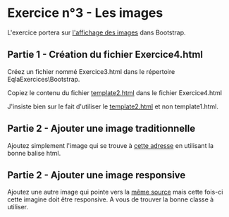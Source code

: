 # Exercice n°3 - Les images
L'exercice portera sur [l'affichage des images](/Theorie/README.md#vii-les-images "Affichage des images") dans Bootstrap.

## Partie 1 - Création du fichier Exercice4.html
Créez un fichier nommé Exercice3.html dans le répertoire EqlaExercices\Bootstrap.  

Copiez le contenu du fichier [template2.html](/Exercices/Templates/template2.html?raw=1) dans le fichier Exercice4.html

J'insiste bien sur le fait d'utiliser le [template2.html](/Exercices/Templates/template2.html?raw=1) et non template1.html.


## Partie 2 - Ajouter une image traditionnelle
Ajoutez simplement l'image qui se trouve à [cette adresse](https://zamboyle.github.io/assets/img/Paris.jpg "Image de Paris") en utilisant la bonne balise html.

## Partie 2 - Ajouter une image responsive
Ajoutez une autre image qui pointe vers la [même source](https://zamboyle.github.io/assets/img/Paris.jpg "Image de Paris") mais cette fois-ci cette imagine doit être responsive. A vous de trouver la bonne classe à utiliser.

